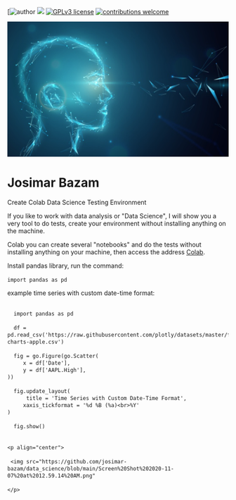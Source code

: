 [![author](https://www.linkedin.com/in/josimar-bazam-146577b3/) [![](https://img.shields.io/badge/python-3.7+-blue.svg)](https://www.python.org/downloads/release/python-365/) [![GPLv3 license](https://img.shields.io/badge/License-GPLv3-blue.svg)](http://perso.crans.org/besson/LICENSE.html) [![contributions welcome](https://img.shields.io/badge/contributions-welcome-brightgreen.svg?style=flat)](https://github.com/josimar-bazam)

<p align="center">
  <img src="https://github.com/josimar-bazam/data_science/blob/main/Screen%20Shot%202020-11-06%20at%203.43.33%20PM.png" >
</p>

# Josimar Bazam

Create Colab Data Science Testing Environment

If you like to work with data analysis or "Data Science", I will show you a very tool to do tests, create your environment without installing anything on the machine.

Colab you can create several "notebooks" and do the tests without installing anything on your machine, then access the address  [Colab](https://colab.research.google.com).


Install pandas library, run the command:

``import pandas as pd``

example time series with custom date-time format:

```import plotly.graph_objects as go

  import pandas as pd

  df = pd.read_csv('https://raw.githubusercontent.com/plotly/datasets/master/finance-charts-apple.csv')

  fig = go.Figure(go.Scatter(
     x = df['Date'],
     y = df['AAPL.High'],
))

  fig.update_layout(
      title = 'Time Series with Custom Date-Time Format',
     xaxis_tickformat = '%d %B (%a)<br>%Y'
)

  fig.show()


<p align="center">

 <img src="https://github.com/josimar-bazam/data_science/blob/main/Screen%20Shot%202020-11-07%20at%2012.59.14%20AM.png"

</p>
